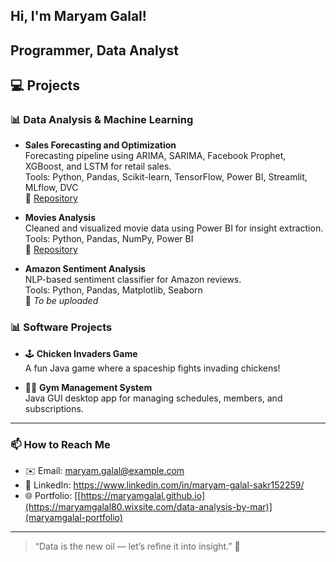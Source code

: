 ## Hi, I'm Maryam Galal!

## Programmer, Data Analyst

## 💻 Projects

### 📊 Data Analysis & Machine Learning
- **Sales Forecasting and Optimization**  
  Forecasting pipeline using ARIMA, SARIMA, Facebook Prophet, XGBoost, and LSTM for retail sales.  
  Tools: Python, Pandas, Scikit-learn, TensorFlow, Power BI, Streamlit, MLflow, DVC  
  📎 [Repository](https://github.com/maryam-galal/Sales-Forecasting-repo)

- **Movies Analysis**  
  Cleaned and visualized movie data using Power BI for insight extraction.  
  Tools: Python, Pandas, NumPy, Power BI  
  📎 [Repository](https://github.com/maryam-galal/Movies-Analysis-repo)

- **Amazon Sentiment Analysis**  
  NLP-based sentiment classifier for Amazon reviews.  
  Tools: Python, Pandas, Matplotlib, Seaborn  
  📎 *To be uploaded*

### 📊 Software Projects

- 🕹️ **Chicken Invaders Game**  
  A fun Java game where a spaceship fights invading chickens!

- 🏋️‍♀️ **Gym Management System**  
  Java GUI desktop app for managing schedules, members, and subscriptions.

---

### 📫 How to Reach Me
- ✉️ Email: maryam.galal@example.com  
- 💼 LinkedIn: https://www.linkedin.com/in/maryam-galal-sakr152259/ 
- 🌐 Portfolio: [[https://maryamgalal.github.io](https://maryamgalal80.wixsite.com/data-analysis-by-mar)](maryamgalal-portfolio)

---

> “Data is the new oil — let’s refine it into insight.” 🚀
